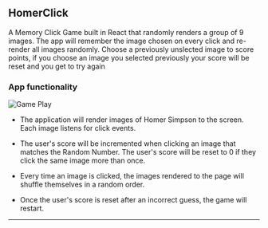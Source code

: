 
## HomerClick

A Memory Click Game built in React that randomly renders a group of 9 images. The app will remember the image chosen on every click and re-render all images randomly. Choose a previously unslected image to score points, if you choose an image you selected previously your score will be reset and you get to try again

### App functionality

![Game Play](./supplemental/homerClick.png)

* The application will render images of Homer Simpson to the screen. Each image listens for click events.

* The user's score will be incremented when clicking an image that matches the Random Number. The user's score will be reset to 0 if they click the same image more than once.

* Every time an image is clicked, the images rendered to the page will shuffle themselves in a random order.

* Once the user's score is reset after an incorrect guess, the game will restart.


- - -

